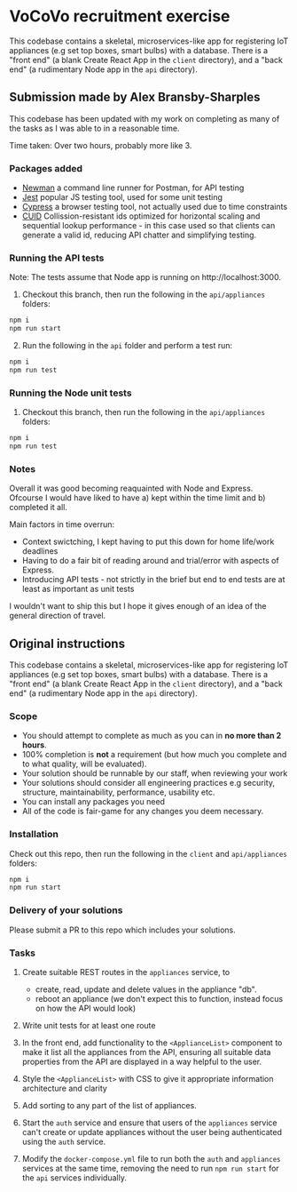 # VoCoVo recruitment exercise

This codebase contains a skeletal, microservices-like app for registering IoT appliances (e.g set top boxes, smart bulbs) with a database. There is a "front end" (a blank Create React App in the `client` directory), and a "back end" (a rudimentary Node app in the `api` directory).

## Submission made by Alex Bransby-Sharples

This codebase has been updated with my work on completing as many of the tasks as I was able to in a reasonable time.

Time taken: Over two hours, probably more like 3.

### Packages added

- [Newman](https://www.npmjs.com/package/newman) a command line runner for Postman, for API testing
- [Jest](https://www.npmjs.com/package/jest) popular JS testing tool, used for some unit testing
- [Cypress](https://www.cypress.io/) a browser testing tool, not actually used due to time constraints
- [CUID](https://www.npmjs.com/package/cuid/v/1.1.4) Collission-resistant ids optimized for horizontal scaling and sequential lookup performance - in this case used so that clients can generate a valid id, reducing API chatter and simplifying testing.

### Running the API tests

Note: The tests assume that Node app is running on http://localhost:3000.

1. Checkout this branch, then run the following in the `api/appliances` folders:

```bash
npm i
npm run start
```

2. Run the following in the `api` folder and perform a test run:

```bash
npm i
npm run test
```

### Running the Node unit tests

1. Checkout this branch, then run the following in the `api/appliances` folders:

```bash
npm i
npm run test
```

### Notes

Overall it was good becoming reaquainted with Node and Express. Ofcourse I would have liked to have a) kept within the time limit and b) completed it all.

Main factors in time overrun:

- Context swictching, I kept having to put this down for home life/work deadlines
- Having to do a fair bit of reading around and trial/error with aspects of Express.
- Introducing API tests - not strictly in the brief but end to end tests are at least as important as unit tests

I wouldn't want to ship this but I hope it gives enough of an idea of the general direction of travel.

## Original instructions

This codebase contains a skeletal, microservices-like app for registering IoT appliances (e.g set top boxes, smart bulbs) with a database. There is a "front end" (a blank Create React App in the `client` directory), and a "back end" (a rudimentary Node app in the `api` directory).

### Scope

- You should attempt to complete as much as you can in **no more than 2 hours**.
- 100% completion is **not** a requirement (but how much you complete and to what quality, will be evaluated).
- Your solution should be runnable by our staff, when reviewing your work
- Your solutions should consider all engineering practices e.g security, structure, maintainability, performance, usability etc.
- You can install any packages you need
- All of the code is fair-game for any changes you deem necessary.

### Installation

Check out this repo, then run the following in the `client` and `api/appliances` folders:

```bash
npm i
npm run start
```

### Delivery of your solutions

Please submit a PR to this repo which includes your solutions.

### Tasks

1. Create suitable REST routes in the `appliances` service, to

   - create, read, update and delete values in the appliance "db".
   - reboot an appliance (we don't expect this to function, instead focus on how the API would look)

1. Write unit tests for at least one route
1. In the front end, add functionality to the `<ApplianceList>` component to make it list all the appliances from the API, ensuring all suitable data properties from the API are displayed in a way helpful to the user.
1. Style the `<ApplianceList>` with CSS to give it appropriate information architecture and clarity
1. Add sorting to any part of the list of appliances.

1. Start the `auth` service and ensure that users of the `appliances` service can't create or update appliances without the user being authenticated using the `auth` service.

1. Modify the `docker-compose.yml` file to run both the `auth` and `appliances` services at the same time, removing the need to run `npm run start` for the `api` services individually.
